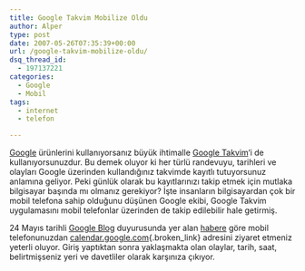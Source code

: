 ```yaml
---
title: Google Takvim Mobilize Oldu
author: Alper
type: post
date: 2007-05-26T07:35:39+00:00
url: /google-takvim-mobilize-oldu/
dsq_thread_id:
  - 197137221
categories:
  - Google
  - Mobil
tags:
  - internet
  - telefon

---
```

[Google][1] ürünlerini kullanıyorsanız büyük ihtimalle [Google Takvim][2]&#8216;i de kullanıyorsunuzdur. Bu demek oluyor ki her türlü randevuyu, tarihleri ve olayları Google üzerinden kullandığınız takvimde kayıtlı tutuyorsunuz anlamına geliyor. Peki günlük olarak bu kayıtlarınızı takip etmek için mutlaka bilgisayar başında mı olmanız gerekiyor? İşte insanların bilgisayardan çok bir mobil telefona sahip olduğunu düşünen Google ekibi, Google Takvim uygulamasını mobil telefonlar üzerinden de takip edilebilir hale getirmiş.

24 Mayıs tarihli [Google Blog][3] duyurusunda yer alan [habere][4] göre mobil telefonunuzdan [calendar.google.com][5]{.broken_link} adresini ziyaret etmeniz yeterli oluyor. Giriş yaptıktan sonra yaklaşmakta olan olaylar, tarih, saat, belirtmişseniz yeri ve davetliler olarak karşınıza çıkıyor.

 [1]: http://www.google.com.tr
 [2]: http://www.google.com/calendar/
 [3]: http://googleblog.blogspot.com/
 [4]: http://googleblog.blogspot.com/2007/05/calendar-for-mobile-devices.html
 [5]: http://www.google.com/calendar/m